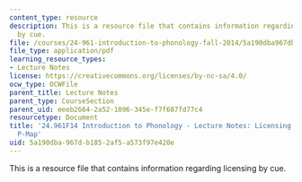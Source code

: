```yaml
---
content_type: resource
description: This is a resource file that contains information regarding licensing
  by cue.
file: /courses/24-961-introduction-to-phonology-fall-2014/5a190dba967db1852af5a573f97e420e_MIT24_961F14_Lecture13.pdf
file_type: application/pdf
learning_resource_types:
- Lecture Notes
license: https://creativecommons.org/licenses/by-nc-sa/4.0/
ocw_type: OCWFile
parent_title: Lecture Notes
parent_type: CourseSection
parent_uid: eeeb2664-2a52-1096-345e-f7f687fd77c4
resourcetype: Document
title: '24.961F14 Introduction to Phonology - Lecture Notes: Licensing by Cue and
  P-Map'
uid: 5a190dba-967d-b185-2af5-a573f97e420e
---
```

This is a resource file that contains information regarding licensing by cue.